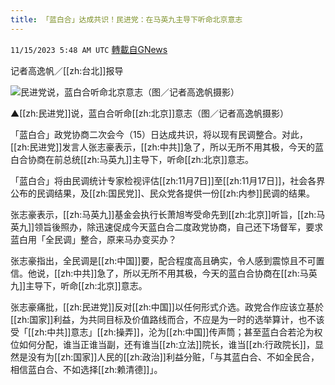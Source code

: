 ```yaml
---
title: 「蓝白合」达成共识！民进党：在马英九主导下听命北京意志
---
```

`11/15/2023 5:48 AM UTC` [轉載自GNews](https://gnews.org/articles/1978172)

记者高逸帆／[[zh:台北]]报导

![民进党说，蓝白合听命北京意志（图／记者高逸帆摄影）](https://attach.setn.com/newsimages/2023/03/15/4079628-PH.jpg "民进党说，蓝白合听命北京意志（图／记者高逸帆摄影）")

▲[[zh:民进党]]说，蓝白合听命[[zh:北京]]意志（图／记者高逸帆摄影）

「蓝白合」政党协商二次会今（15）日达成共识，将以现有民调整合。对此，[[zh:民进党]]发言人张志豪表示，[[zh:中共]]急了，所以无所不用其极，今天的蓝白合协商在前总统[[zh:马英九]]主导下，听命[[zh:北京]]意志。

「蓝白合」将由民调统计专家检视评估[[zh:11月7日]]至[[zh:11月17日]]，社会各界公布的民调结果，及[[zh:国民党]]、民众党各提供一份[[zh:内参]]民调的结果。

张志豪表示，[[zh:马英九]]基金会执行长萧旭岑受命先到[[zh:北京]]听旨，[[zh:马英九]]领旨後照办，除迅速促成今天蓝白合二度政党协商，自己还下场督军，要求蓝白用「全民调」整合，原来马办变买办？

张志豪指出，全民调是[[zh:中国]]要，配合程度高且确实，令人感到震惊且不可置信。他说，[[zh:中共]]急了，所以无所不用其极，今天的蓝白合协商在[[zh:马英九]]主导下，听命[[zh:北京]]意志。

张志豪痛批，[[zh:民进党]]反对[[zh:中国]]以任何形式介选。政党合作应该立基於[[zh:国家]]利益，为共同目标及价值路线而合，不应是为一时的选举算计，也不该受「[[zh:中共]]意志」[[zh:操弄]]，沦为[[zh:中国]]传声筒；甚至蓝白合若沦为权位如何分配，谁当正谁当副，还有谁当[[zh:立法]]院长，谁当[[zh:行政院长]]，显然是没有为[[zh:国家]]人民的[[zh:政治]]利益分赃，「与其蓝白合、不如全民合，相信蓝白合、不如选择[[zh:赖清德]]」。
